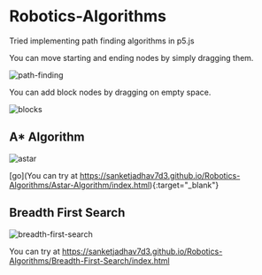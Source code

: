 
# Robotics-Algorithms

Tried implementing path finding algorithms in p5.js

You can move starting and ending nodes by simply dragging them.

![path-finding](https://user-images.githubusercontent.com/93857526/209838433-3eecc809-2086-4c46-8d43-62ace35b4efc.gif)

You can add block nodes by dragging on empty space.

![blocks](https://user-images.githubusercontent.com/93857526/209906185-a684513e-2cdb-4adc-8d16-1d3bb784e866.gif)

## A* Algorithm

![astar](https://user-images.githubusercontent.com/93857526/209842716-30c72b3f-5d61-4066-9f3b-4218f2d4d128.gif)

[go](You can try at https://sanketjadhav7d3.github.io/Robotics-Algorithms/Astar-Algorithm/index.html){:target="_blank"}

## Breadth First Search

![breadth-first-search](https://user-images.githubusercontent.com/93857526/209907077-83faaf99-ea94-4c95-ad0a-3b6162c78431.gif)

You can try at https://sanketjadhav7d3.github.io/Robotics-Algorithms/Breadth-First-Search/index.html 

